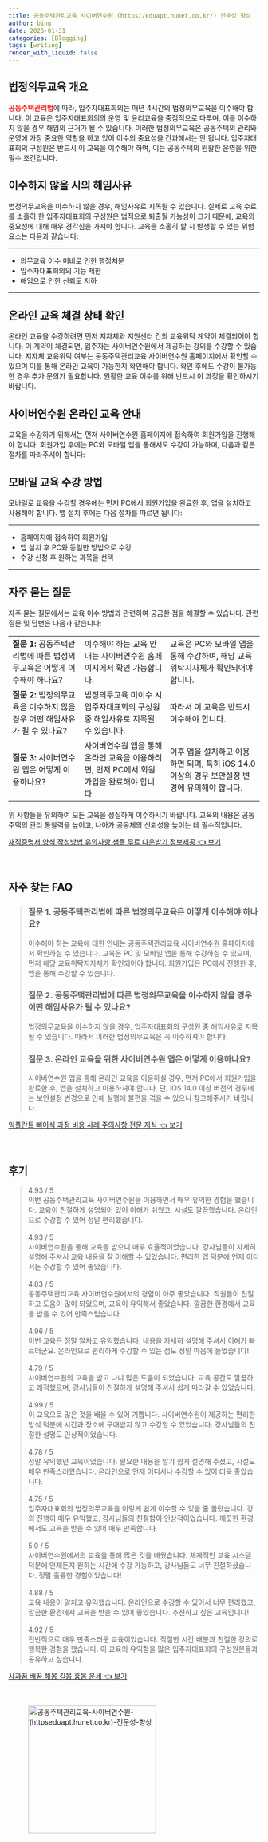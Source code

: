 ```yaml
---
title: 공동주택관리교육 사이버연수원 (https//eduapt.hunet.co.kr/) 전문성 향상
author: bing
date: 2025-01-31
categories: [Blogging]
tags: [writing]
render_with_liquid: false
---
```



<h2 id='법정의무교육 개요'>법정의무교육 개요</h2>

<p><b><span style="color: #ee2323;">공동주택관리법</span></b>에 따라, 입주자대표회의는 매년 4시간의 법정의무교육을 이수해야 합니다. 이 교육은 입주자대표회의의 운영 및 윤리교육을 중점적으로 다루며, 이를 이수하지 않을 경우 해임의 근거가 될 수 있습니다. 이러한 법정의무교육은 공동주택의 관리와 운영에 가장 중요한 역할을 하고 있어 이수의 중요성을 간과해서는 안 됩니다. 입주자대표회의 구성원은 반드시 이 교육을 이수해야 하며, 이는 공동주택의 원활한 운영을 위한 필수 조건입니다.</p>

<h2 id='이수하지 않을 시의 해임사유'>이수하지 않을 시의 해임사유</h2>

<p>법정의무교육을 이수하지 않을 경우, 해임사유로 지목될 수 있습니다. 실제로 교육 수료를 소홀히 한 입주자대표회의 구성원은 법적으로 퇴출될 가능성이 크기 때문에, 교육의 중요성에 대해 매우 경각심을 가져야 합니다. 교육을 소홀히 할 시 발생할 수 있는 위험 요소는 다음과 같습니다:</p>

<hr />

<ul>
    <li>의무교육 이수 미비로 인한 행정처분</li>
    <li>입주자대표회의의 기능 제한</li>
    <li>해임으로 인한 신뢰도 저하</li>
</ul>

<hr />

<h2 id='온라인 교육 체결 상태 확인'>온라인 교육 체결 상태 확인</h2>

<p>온라인 교육을 수강하려면 먼저 지자체와 지원센터 간의 교육위탁 계약이 체결되어야 합니다. 이 계약이 체결되면, 입주자는 사이버연수원에서 제공하는 강의를 수강할 수 있습니다. 지자체 교육위탁 여부는 공동주택관리교육 사이버연수원 홈페이지에서 확인할 수 있으며 이를 통해 온라인 교육이 가능한지 확인해야 합니다. 확인 후에도 수강이 불가능한 경우 추가 문의가 필요합니다. 원활한 교육 이수를 위해 반드시 이 과정을 확인하시기 바랍니다.</p>

<h2 id='사이버연수원 온라인 교육 안내'>사이버연수원 온라인 교육 안내</h2>

<p>교육을 수강하기 위해서는 먼저 사이버연수원 홈페이지에 접속하여 회원가입을 진행해야 합니다. 회원가입 후에는 PC와 모바일 앱을 통해서도 수강이 가능하며, 다음과 같은 절차를 따라주셔야 합니다:</p>

<h2 id='모바일 교육 수강 방법'>모바일 교육 수강 방법</h2>

<p>모바일로 교육을 수강할 경우에는 먼저 PC에서 회원가입을 완료한 후, 앱을 설치하고 사용해야 합니다. 앱 설치 후에는 다음 절차를 따르면 됩니다:</p>

<hr />

<ul>
    <li>홈페이지에 접속하여 회원가입</li>
    <li>앱 설치 후 PC와 동일한 방법으로 수강</li>
    <li>수강 신청 후 원하는 과목을 선택</li>
</ul>

<hr />

<h2 id='자주 묻는 질문'>자주 묻는 질문</h2>

<p>자주 묻는 질문에서는 교육 이수 방법과 관련하여 궁금한 점을 해결할 수 있습니다. 관련 질문 및 답변은 다음과 같습니다:</p>

<table>
    <tr>
        <td><b>질문 1:</b> 공동주택관리법에 따른 법정의무교육은 어떻게 이수해야 하나요?</td>
        <td>이수해야 하는 교육 안내는 사이버연수원 홈페이지에서 확인 가능합니다.</td>
        <td>교육은 PC와 모바일 앱을 통해 수강하며, 해당 교육위탁지자체가 확인되어야 합니다.</td>
    </tr>
    <tr>
        <td><b>질문 2:</b> 법정의무교육을 이수하지 않을 경우 어떤 해임사유가 될 수 있나요?</td>
        <td>법정의무교육 미이수 시 입주자대표회의 구성원 중 해임사유로 지목될 수 있습니다.</td>
        <td>따라서 이 교육은 반드시 이수해야 합니다.</td>
    </tr>
    <tr>
        <td><b>질문 3:</b> 사이버연수원 앱은 어떻게 이용하나요?</td>
        <td>사이버연수원 앱을 통해 온라인 교육을 이용하려면, 먼저 PC에서 회원가입을 완료해야 합니다.</td>
        <td>이후 앱을 설치하고 이용하면 되며, 특히 iOS 14.0 이상의 경우 보안설정 변경에 유의해야 합니다.</td>
    </tr>
</table>

<p>위 사항들을 유의하여 모든 교육을 성실하게 이수하시기 바랍니다. 교육의 내용은 공동주택의 관리 통찰력을 높이고, 나아가 공동체의 신뢰성을 높이는 데 필수적입니다.</p>


<p><a class="click-button" title="재직증명서 양식 작성방법 유의사항 샘플 무료 다운받기 정보제공" href="https://afficreate.github.io/posts/%EC%9E%AC%EC%A7%81%EC%A6%9D%EB%AA%85%EC%84%9C-%EC%96%91%EC%8B%9D-%EC%9E%91%EC%84%B1%EB%B0%A9%EB%B2%95-%EC%9C%A0%EC%9D%98%EC%82%AC%ED%95%AD-%EC%83%98%ED%94%8C-%EB%AC%B4%EB%A3%8C-%EB%8B%A4%EC%9A%B4%EB%B0%9B%EA%B8%B0-%EC%A0%95%EB%B3%B4%EC%A0%9C%EA%B3%B5/" rel="dofollow">재직증명서 양식 작성방법 유의사항 샘플 무료 다운받기 정보제공 👈 보기</a></p><br>
<h2 id='자주_찾는_FAQ'>자주 찾는 FAQ</h2>
<div itemscope="" itemtype="https://schema.org/FAQPage"> 
<blockquote> 
<div itemscope="" itemprop="mainEntity" itemtype="https://schema.org/Question"> 
<h3 itemprop="name">질문 1. 공동주택관리법에 따른 법정의무교육은 어떻게 이수해야 하나요?</h3> 
<div itemscope="" itemprop="acceptedAnswer" itemtype="https://schema.org/Answer"> 
<span itemprop="text"> 
<p>이수해야 하는 교육에 대한 안내는 공동주택관리교육 사이버연수원 홈페이지에서 확인하실 수 있습니다. 교육은 PC 및 모바일 앱을 통해 수강하실 수 있으며, 먼저 해당 교육위탁지자체가 확인되어야 합니다. 회원가입은 PC에서 진행한 후, 앱을 통해 수강할 수 있습니다.</p> 
</span> 
</div> 
</div> 

<div itemscope="" itemprop="mainEntity" itemtype="https://schema.org/Question"> 
<h3 itemprop="name">질문 2. 공동주택관리법에 따른 법정의무교육을 이수하지 않을 경우 어떤 해임사유가 될 수 있나요?</h3> 
<div itemscope="" itemprop="acceptedAnswer" itemtype="https://schema.org/Answer"> 
<span itemprop="text"> 
<p>법정의무교육을 이수하지 않을 경우, 입주자대표회의 구성원 중 해임사유로 지목될 수 있습니다. 따라서 이러한 법정의무교육은 꼭 이수하셔야 합니다.</p> 
</span> 
</div> 
</div> 

<div itemscope="" itemprop="mainEntity" itemtype="https://schema.org/Question"> 
<h3 itemprop="name">질문 3. 온라인 교육을 위한 사이버연수원 앱은 어떻게 이용하나요?</h3> 
<div itemscope="" itemprop="acceptedAnswer" itemtype="https://schema.org/Answer"> 
<span itemprop="text"> 
<p>사이버연수원 앱을 통해 온라인 교육을 이용하실 경우, 먼저 PC에서 회원가입을 완료한 후, 앱을 설치하고 이용하셔야 합니다. 단, iOS 14.0 이상 버전의 경우에는 보안설정 변경으로 인해 실행에 불편을 겪을 수 있으니 참고해주시기 바랍니다.</p> 
</span> 
</div> 
</div> 
</blockquote> 
</div>
<p><a class="click-button" title="임플란트 뼈이식 과정 비용 사례 주의사항 전문 지식" href="https://afficreate.github.io/posts/%EC%9E%84%ED%94%8C%EB%9E%80%ED%8A%B8-%EB%BC%88%EC%9D%B4%EC%8B%9D-%EA%B3%BC%EC%A0%95-%EB%B9%84%EC%9A%A9-%EC%82%AC%EB%A1%80-%EC%A3%BC%EC%9D%98%EC%82%AC%ED%95%AD-%EC%A0%84%EB%AC%B8-%EC%A7%80%EC%8B%9D/" rel="dofollow">임플란트 뼈이식 과정 비용 사례 주의사항 전문 지식 👈 보기</a></p><br>
<h2 id='후기'>후기</h2>
<div itemscope itemtype="https://schema.org/Product">
  <blockquote>
  <div itemprop="review" itemscope itemtype="https://schema.org/Review">
      <div itemprop="reviewRating" itemscope itemtype="https://schema.org/Rating"> <span itemprop="ratingValue">4.93</span> / <span itemprop="bestRating">5</span> </div>
      <span itemprop="reviewBody">이번 공동주택관리교육 사이버연수원을 이용하면서 매우 유익한 경험을 했습니다. 교육이 친절하게 설명되어 있어 이해가 쉬웠고, 시설도 깔끔했습니다. 온라인으로 수강할 수 있어 정말 편리했습니다.</span>
  </div>
  <br>
  <div itemprop="review" itemscope itemtype="https://schema.org/Review">
      <div itemprop="reviewRating" itemscope itemtype="https://schema.org/Rating"> <span itemprop="ratingValue">4.93</span> / <span itemprop="bestRating">5</span> </div>
      <span itemprop="reviewBody">사이버연수원을 통해 교육을 받으니 매우 효율적이었습니다. 강사님들이 자세히 설명해 주셔서 교육 내용을 잘 이해할 수 있었습니다. 편리한 앱 덕분에 언제 어디서든 수강할 수 있어 좋았습니다.</span>
  </div>
  <br>
  <div itemprop="review" itemscope itemtype="https://schema.org/Review">
      <div itemprop="reviewRating" itemscope itemtype="https://schema.org/Rating"> <span itemprop="ratingValue">4.83</span> / <span itemprop="bestRating">5</span> </div>
      <span itemprop="reviewBody">공동주택관리교육 사이버연수원에서의 경험이 아주 좋았습니다. 직원들이 친절하고 도움이 많이 되었으며, 교육이 유익해서 좋았습니다. 깔끔한 환경에서 교육을 받을 수 있어 만족스럽습니다.</span>
  </div>
  <br>
  <div itemprop="review" itemscope itemtype="https://schema.org/Review">
      <div itemprop="reviewRating" itemscope itemtype="https://schema.org/Rating"> <span itemprop="ratingValue">4.96</span> / <span itemprop="bestRating">5</span> </div>
      <span itemprop="reviewBody">이번 교육은 정말 알차고 유익했습니다. 내용을 자세히 설명해 주셔서 이해가 빠르더군요. 온라인으로 편리하게 수강할 수 있는 점도 정말 마음에 들었습니다!</span>
  </div>
  <br>
  <div itemprop="review" itemscope itemtype="https://schema.org/Review">
      <div itemprop="reviewRating" itemscope itemtype="https://schema.org/Rating"> <span itemprop="ratingValue">4.79</span> / <span itemprop="bestRating">5</span> </div>
      <span itemprop="reviewBody">사이버연수원의 교육을 받고 나니 많은 도움이 되었습니다. 교육 공간도 깔끔하고 쾌적했으며, 강사님들이 친절하게 설명해 주셔서 쉽게 따라갈 수 있었습니다.</span>
  </div>
  <br>
  <div itemprop="review" itemscope itemtype="https://schema.org/Review">
      <div itemprop="reviewRating" itemscope itemtype="https://schema.org/Rating"> <span itemprop="ratingValue">4.99</span> / <span itemprop="bestRating">5</span> </div>
      <span itemprop="reviewBody">이 교육으로 많은 것을 배울 수 있어 기쁩니다. 사이버연수원이 제공하는 편리한 방식 덕분에 시간과 장소에 구애받지 않고 수강할 수 있었습니다. 강사님들의 친절한 설명도 인상적이었습니다.</span>
  </div>
  <br>
  <div itemprop="review" itemscope itemtype="https://schema.org/Review">
      <div itemprop="reviewRating" itemscope itemtype="https://schema.org/Rating"> <span itemprop="ratingValue">4.78</span> / <span itemprop="bestRating">5</span> </div>
      <span itemprop="reviewBody">정말 유익했던 교육이었습니다. 필요한 내용을 알기 쉽게 설명해 주셨고, 시설도 매우 만족스러웠습니다. 온라인으로 언제 어디서나 수강할 수 있어 더욱 좋았습니다.</span>
  </div>
  <br>
  <div itemprop="review" itemscope itemtype="https://schema.org/Review">
      <div itemprop="reviewRating" itemscope itemtype="https://schema.org/Rating"> <span itemprop="ratingValue">4.75</span> / <span itemprop="bestRating">5</span> </div>
      <span itemprop="reviewBody">입주자대표회의 법정의무교육을 이렇게 쉽게 이수할 수 있을 줄 몰랐습니다. 강의 진행이 매우 유익했고, 강사님들의 친절함이 인상적이었습니다. 깨끗한 환경에서도 교육을 받을 수 있어 매우 만족합니다.</span>
  </div>
  <br>
  <div itemprop="review" itemscope itemtype="https://schema.org/Review">
      <div itemprop="reviewRating" itemscope itemtype="https://schema.org/Rating"> <span itemprop="ratingValue">5.0</span> / <span itemprop="bestRating">5</span> </div>
      <span itemprop="reviewBody">사이버연수원에서의 교육을 통해 많은 것을 배웠습니다. 체계적인 교육 시스템 덕분에 언제든지 원하는 시간에 수강 가능하고, 강사님들도 너무 친절하셨습니다. 정말 훌륭한 경험이었습니다!</span>
  </div>
  <br>
  <div itemprop="review" itemscope itemtype="https://schema.org/Review">
      <div itemprop="reviewRating" itemscope itemtype="https://schema.org/Rating"> <span itemprop="ratingValue">4.88</span> / <span itemprop="bestRating">5</span> </div>
      <span itemprop="reviewBody">교육 내용이 알차고 유익했습니다. 온라인으로 수강할 수 있어서 너무 편리했고, 깔끔한 환경에서 교육을 받을 수 있어 좋았습니다. 추천하고 싶은 교육입니다!</span>
  </div>
  <br>
  <div itemprop="review" itemscope itemtype="https://schema.org/Review">
      <div itemprop="reviewRating" itemscope itemtype="https://schema.org/Rating"> <span itemprop="ratingValue">4.92</span> / <span itemprop="bestRating">5</span> </div>
      <span itemprop="reviewBody">전반적으로 매우 만족스러운 교육이었습니다. 적절한 시간 배분과 친절한 강의로 행복한 경험을 했습니다. 이 교육의 유익함을 많은 입주자대표회의 구성원분들과 공유하고 싶습니다.</span>
  </div>
  </blockquote>
</div>
<p><a class="click-button" title="사과꿈 배꿈 해몽 길몽 흉몽 운세" href="https://afficreate.github.io/posts/%EC%82%AC%EA%B3%BC%EA%BF%88-%EB%B0%B0%EA%BF%88-%ED%95%B4%EB%AA%BD-%EA%B8%B8%EB%AA%BD-%ED%9D%89%EB%AA%BD-%EC%9A%B4%EC%84%B8/" rel="dofollow">사과꿈 배꿈 해몽 길몽 흉몽 운세 👈 보기</a></p><br>
<figure class="image"><img src="https://afficreate.github.io/assets/img/thumbnail/공동주택관리교육-사이버연수원-(httpseduapt.hunet.co.kr)-전문성-향상.webp" alt="공동주택관리교육-사이버연수원-(httpseduapt.hunet.co.kr)-전문성-향상" width="256" height="256"></figure>